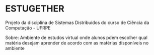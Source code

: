 # ESTUGETHER
Projeto da disciplina de Sistemas Distribuídos do curso de Ciência da Computação - UFRPE 

Sobre: Ambiente de estudos virtual onde alunos pdem escolher qual matéria desejam aprender de acordo com as matérias disponíveis no ambiente
